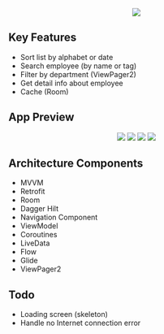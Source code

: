 
<p align="center">
  <img src="https://user-images.githubusercontent.com/85331232/158330731-7dfc9273-af87-4a36-abe1-b1e8bcf6a532.png">
</p>

## Key Features

- Sort list by alphabet or date
- Search employee (by name or tag)
- Filter by department (ViewPager2)
- Get detail info about employee
- Cache (Room)


## App Preview

<p align="center">
  <img src="https://user-images.githubusercontent.com/85331232/158332183-f0d83baf-3e2e-44e6-9b1c-836b2a984610.jpg">
  <img src="https://user-images.githubusercontent.com/85331232/158332188-6001f411-41b2-47e9-8373-0314ec3f0238.jpg">
  <img src="https://user-images.githubusercontent.com/85331232/158332173-955c0383-c5d7-4984-9bb5-7d18795dc27a.jpg">
  <img src="https://user-images.githubusercontent.com/85331232/158332179-4a144f28-13e1-42ab-868c-37d00429c496.jpg">
</p>

## Architecture Components

- MVVM
- Retrofit
- Room
- Dagger Hilt
- Navigation Component
- ViewModel
- Coroutines
- LiveData
- Flow
- Glide
- ViewPager2


## Todo

- Loading screen (skeleton)
- Handle no Internet connection error
